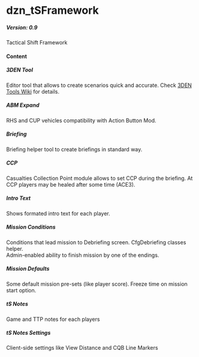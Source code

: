 # dzn_tSFramework
##### Version: 0.9
Tactical Shift Framework

#### Content
##### 3DEN Tool
Editor tool that allows to create scenarios quick and accurate. Check [3DEN Tools Wiki](https://github.com/10Dozen/dzn_tSFramework/wiki/3DEN-Tools) for details.

##### ABM Expand
RHS and CUP vehicles compatibility with Action Button Mod.

##### Briefing
Briefing helper tool to create briefings in standard way.

##### CCP
Casualties Collection Point module allows to set CCP during the briefing. At CCP players may be healed after some time (ACE3). 

##### Intro Text
Shows formated intro text for each player.

##### Mission Conditions
Conditions that lead mission to Debriefing screen. CfgDebriefing classes helper.
<br />Admin-enabled ability to finish mission by one of the endings.

##### Mission Defaults
Some default mission pre-sets (like player score). Freeze time on mission start option.

##### tS Notes
Game and TTP notes for each players

##### tS Notes Settings
Client-side settings like View Distance and CQB Line Markers
